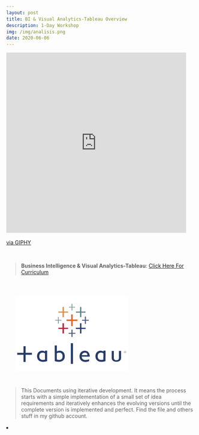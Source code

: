 ```yaml
---
layout: post
title: BI & Visual Analytics-Tableau Overview
description: 1-Day Workshop
img: /img/analisis.png
date: 2020-06-06
---
```



<iframe src="https://giphy.com/embed/jpQjQVmdzTnOrpbTSj" width="480" height="480" frameBorder="0" class="giphy-embed" allowFullScreen></iframe><p><a href="https://giphy.com/gifs/data-economa-jpQjQVmdzTnOrpbTSj">via GIPHY</a></p>
<Br>


> **Business Intelligence & Visual Analytics-Tableau**: <a href="https://itsmecevi.github.io/bi-visual-overview/">Click Here For Curriculum</a>



<Br>
  
<img class="col one right" src="/img/tableau1.png" style="padding:25px">

<Br>

> This Documents using iterative development. It means the process starts with a simple implementation of a small set of idea requirements and iteratively enhances the evolving versions until the complete version is implemented and perfect.
> Find the file and others stuff in my github account.


<li>
<a id="icon" href="https://github.com/itsmecevi" target="_blank"><i class="fa fa-github fa-fw fa-2x"></i></a>
</li>
